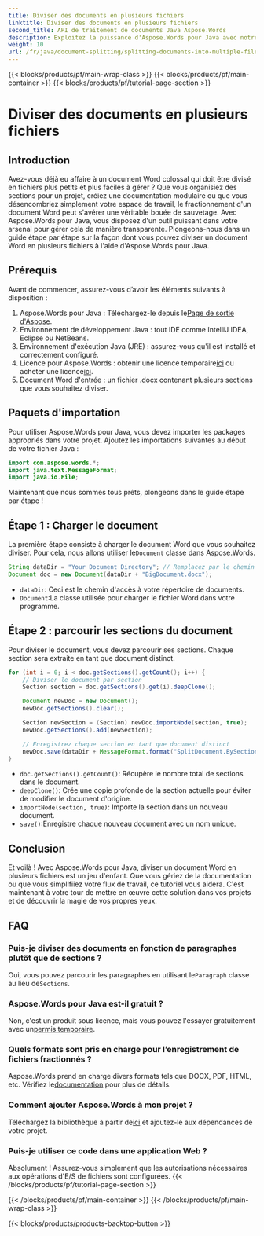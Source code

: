 ```yaml
---
title: Diviser des documents en plusieurs fichiers
linktitle: Diviser des documents en plusieurs fichiers
second_title: API de traitement de documents Java Aspose.Words
description: Exploitez la puissance d'Aspose.Words pour Java avec notre guide étape par étape sur la division de documents en plusieurs fichiers. Obtenez des conseils d'experts et des exemples de code source.
weight: 10
url: /fr/java/document-splitting/splitting-documents-into-multiple-files/
---
```


{{< blocks/products/pf/main-wrap-class >}}
{{< blocks/products/pf/main-container >}}
{{< blocks/products/pf/tutorial-page-section >}}

# Diviser des documents en plusieurs fichiers

## Introduction

Avez-vous déjà eu affaire à un document Word colossal qui doit être divisé en fichiers plus petits et plus faciles à gérer ? Que vous organisiez des sections pour un projet, créiez une documentation modulaire ou que vous désencombriez simplement votre espace de travail, le fractionnement d'un document Word peut s'avérer une véritable bouée de sauvetage. Avec Aspose.Words pour Java, vous disposez d'un outil puissant dans votre arsenal pour gérer cela de manière transparente. Plongeons-nous dans un guide étape par étape sur la façon dont vous pouvez diviser un document Word en plusieurs fichiers à l'aide d'Aspose.Words pour Java.

## Prérequis
Avant de commencer, assurez-vous d’avoir les éléments suivants à disposition :

1.  Aspose.Words pour Java : Téléchargez-le depuis le[Page de sortie d'Aspose](https://releases.aspose.com/words/java/).
2. Environnement de développement Java : tout IDE comme IntelliJ IDEA, Eclipse ou NetBeans.
3. Environnement d'exécution Java (JRE) : assurez-vous qu'il est installé et correctement configuré.
4.  Licence pour Aspose.Words : obtenir une licence temporaire[ici](https://purchase.aspose.com/temporary-license/) ou acheter une licence[ici](https://purchase.aspose.com/buy).
5. Document Word d'entrée : un fichier .docx contenant plusieurs sections que vous souhaitez diviser.

## Paquets d'importation
Pour utiliser Aspose.Words pour Java, vous devez importer les packages appropriés dans votre projet. Ajoutez les importations suivantes au début de votre fichier Java :

```java
import com.aspose.words.*;
import java.text.MessageFormat;
import java.io.File;
```

Maintenant que nous sommes tous prêts, plongeons dans le guide étape par étape !

## Étape 1 : Charger le document
 La première étape consiste à charger le document Word que vous souhaitez diviser. Pour cela, nous allons utiliser le`Document` classe dans Aspose.Words.

```java
String dataDir = "Your Document Directory"; // Remplacez par le chemin de votre fichier
Document doc = new Document(dataDir + "BigDocument.docx");
```

- `dataDir`: Ceci est le chemin d'accès à votre répertoire de documents.
- `Document`:La classe utilisée pour charger le fichier Word dans votre programme.

## Étape 2 : parcourir les sections du document
Pour diviser le document, vous devez parcourir ses sections. Chaque section sera extraite en tant que document distinct.

```java
for (int i = 0; i < doc.getSections().getCount(); i++) {
    // Diviser le document par section
    Section section = doc.getSections().get(i).deepClone();

    Document newDoc = new Document();
    newDoc.getSections().clear();

    Section newSection = (Section) newDoc.importNode(section, true);
    newDoc.getSections().add(newSection);

    // Enregistrez chaque section en tant que document distinct
    newDoc.save(dataDir + MessageFormat.format("SplitDocument.BySections_{0}.docx", i));
}
```

- `doc.getSections().getCount()`: Récupère le nombre total de sections dans le document.
- `deepClone()`: Crée une copie profonde de la section actuelle pour éviter de modifier le document d'origine.
- `importNode(section, true)`: Importe la section dans un nouveau document.
- `save()`:Enregistre chaque nouveau document avec un nom unique.

## Conclusion
Et voilà ! Avec Aspose.Words pour Java, diviser un document Word en plusieurs fichiers est un jeu d'enfant. Que vous gériez de la documentation ou que vous simplifiiez votre flux de travail, ce tutoriel vous aidera. C'est maintenant à votre tour de mettre en œuvre cette solution dans vos projets et de découvrir la magie de vos propres yeux.

## FAQ

### Puis-je diviser des documents en fonction de paragraphes plutôt que de sections ?
 Oui, vous pouvez parcourir les paragraphes en utilisant le`Paragraph` classe au lieu de`Sections`.

### Aspose.Words pour Java est-il gratuit ?
 Non, c'est un produit sous licence, mais vous pouvez l'essayer gratuitement avec un[permis temporaire](https://purchase.aspose.com/temporary-license/).

### Quels formats sont pris en charge pour l’enregistrement de fichiers fractionnés ?
 Aspose.Words prend en charge divers formats tels que DOCX, PDF, HTML, etc. Vérifiez le[documentation](https://reference.aspose.com/words/java/) pour plus de détails.

### Comment ajouter Aspose.Words à mon projet ?
 Téléchargez la bibliothèque à partir de[ici](https://releases.aspose.com/words/java/) et ajoutez-le aux dépendances de votre projet.

### Puis-je utiliser ce code dans une application Web ?
Absolument ! Assurez-vous simplement que les autorisations nécessaires aux opérations d'E/S de fichiers sont configurées.
{{< /blocks/products/pf/tutorial-page-section >}}

{{< /blocks/products/pf/main-container >}}
{{< /blocks/products/pf/main-wrap-class >}}

{{< blocks/products/products-backtop-button >}}

